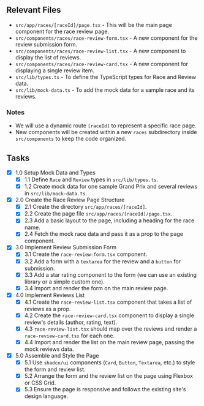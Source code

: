## Relevant Files

- `src/app/races/[raceId]/page.tsx` - This will be the main page component for the race review page.
- `src/components/races/race-review-form.tsx` - A new component for the review submission form.
- `src/components/races/race-review-list.tsx` - A new component to display the list of reviews.
- `src/components/races/race-review-card.tsx` - A new component for displaying a single review item.
- `src/lib/types.ts` - To define the TypeScript types for Race and Review data.
- `src/lib/mock-data.ts` - To add the mock data for a sample race and its reviews.

### Notes

- We will use a dynamic route `[raceId]` to represent a specific race page.
- New components will be created within a new `races` subdirectory inside `src/components` to keep the code organized.

## Tasks

- [x] 1.0 Setup Mock Data and Types
  - [x] 1.1 Define `Race` and `Review` types in `src/lib/types.ts`.
  - [x] 1.2 Create mock data for one sample Grand Prix and several reviews in `src/lib/mock-data.ts`.
- [x] 2.0 Create the Race Review Page Structure
  - [x] 2.1 Create the directory `src/app/races/[raceId]`.
  - [x] 2.2 Create the page file `src/app/races/[raceId]/page.tsx`.
  - [x] 2.3 Add a basic layout to the page, including a heading for the race name.
  - [x] 2.4 Fetch the mock race data and pass it as a prop to the page component.
- [x] 3.0 Implement Review Submission Form
  - [x] 3.1 Create the `race-review-form.tsx` component.
  - [x] 3.2 Add a form with a `textarea` for the review and a `button` for submission.
  - [x] 3.3 Add a star rating component to the form (we can use an existing library or a simple custom one).
  - [x] 3.4 Import and render the form on the main review page.
- [x] 4.0 Implement Reviews List
  - [x] 4.1 Create the `race-review-list.tsx` component that takes a list of reviews as a prop.
  - [x] 4.2 Create the `race-review-card.tsx` component to display a single review's details (author, rating, text).
  - [x] 4.3 `race-review-list.tsx` should map over the reviews and render a `race-review-card.tsx` for each one.
  - [x] 4.4 Import and render the list on the main review page, passing the mock reviews data.
- [x] 5.0 Assemble and Style the Page
  - [x] 5.1 Use `shadcn/ui` components (`Card`, `Button`, `Textarea`, etc.) to style the form and review list.
  - [x] 5.2 Arrange the form and the review list on the page using Flexbox or CSS Grid.
  - [x] 5.3 Ensure the page is responsive and follows the existing site's design language.
